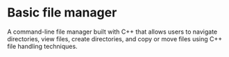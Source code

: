 # Basic file manager
A command-line file manager built with C++ that allows users to navigate directories, view files, create directories, and copy or move files using C++ file handling techniques.
